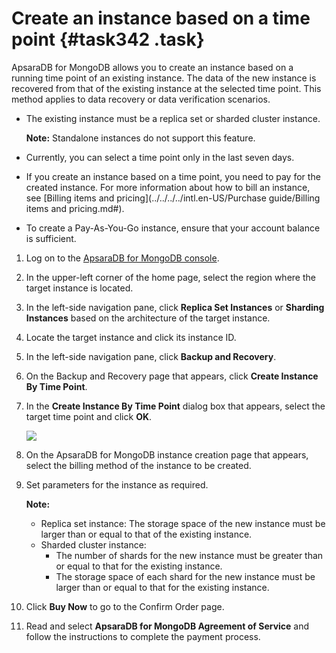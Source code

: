 # Create an instance based on a time point {#task342 .task}

ApsaraDB for MongoDB allows you to create an instance based on a running time point of an existing instance. The data of the new instance is recovered from that of the existing instance at the selected time point. This method applies to data recovery or data verification scenarios.

-   The existing instance must be a replica set or sharded cluster instance.

    **Note:** Standalone instances do not support this feature.

-   Currently, you can select a time point only in the last seven days.
-   If you create an instance based on a time point, you need to pay for the created instance. For more information about how to bill an instance, see [Billing items and pricing](../../../../intl.en-US/Purchase guide/Billing items and pricing.md#).
-   To create a Pay-As-You-Go instance, ensure that your account balance is sufficient.

1.  Log on to the [ApsaraDB for MongoDB console](https://mongodb.console.aliyun.com/). 
2.  In the upper-left corner of the home page, select the region where the target instance is located. 
3.  In the left-side navigation pane, click **Replica Set Instances** or **Sharding Instances** based on the architecture of the target instance. 
4.  Locate the target instance and click its instance ID. 
5.  In the left-side navigation pane, click **Backup and Recovery**. 
6.   On the Backup and Recovery page that appears, click **Create Instance By Time Point**. 
7.  In the **Create Instance By Time Point** dialog box that appears, select the target time point and click **OK**. 

    ![](http://static-aliyun-doc.oss-cn-hangzhou.aliyuncs.com/assets/img/6724/155618061721489_en-US.png)

8.  On the ApsaraDB for MongoDB instance creation page that appears, select the billing method of the instance to be created. 
9.  Set parameters for the instance as required. 

    **Note:** 

    -   Replica set instance: The storage space of the new instance must be larger than or equal to that of the existing instance.
    -   Sharded cluster instance:
        -   The number of shards for the new instance must be greater than or equal to that for the existing instance.
        -   The storage space of each shard for the new instance must be larger than or equal to that for the existing instance.
10. Click **Buy Now** to go to the Confirm Order page. 
11. Read and select **ApsaraDB for MongoDB Agreement of Service** and follow the instructions to complete the payment process. 

